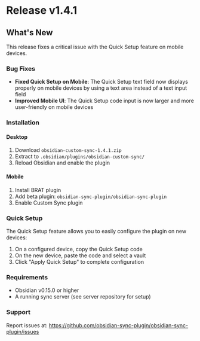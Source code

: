 # Release v1.4.1

## What's New

This release fixes a critical issue with the Quick Setup feature on mobile devices.

### Bug Fixes
- **Fixed Quick Setup on Mobile**: The Quick Setup text field now displays properly on mobile devices by using a text area instead of a text input field
- **Improved Mobile UI**: The Quick Setup code input is now larger and more user-friendly on mobile devices

### Installation

#### Desktop
1. Download `obsidian-custom-sync-1.4.1.zip`
2. Extract to `.obsidian/plugins/obsidian-custom-sync/`
3. Reload Obsidian and enable the plugin

#### Mobile
1. Install BRAT plugin
2. Add beta plugin: `obsidian-sync-plugin/obsidian-sync-plugin`
3. Enable Custom Sync plugin

### Quick Setup
The Quick Setup feature allows you to easily configure the plugin on new devices:
1. On a configured device, copy the Quick Setup code
2. On the new device, paste the code and select a vault
3. Click "Apply Quick Setup" to complete configuration

### Requirements
- Obsidian v0.15.0 or higher
- A running sync server (see server repository for setup)

### Support
Report issues at: https://github.com/obsidian-sync-plugin/obsidian-sync-plugin/issues